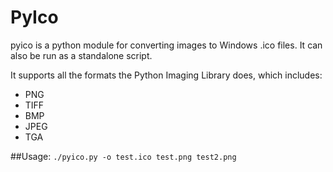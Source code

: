 PyIco
=====

pyico is a python module for converting images to Windows .ico files. It can also be run as a standalone script.

It supports all the formats the Python Imaging Library does, which includes:

- PNG
- TIFF
- BMP
- JPEG
- TGA

##Usage:
`./pyico.py -o test.ico test.png test2.png`
